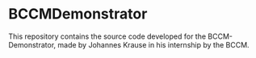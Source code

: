# BCCMDemonstrator
This repository contains the source code developed for the BCCM-Demonstrator, made by Johannes Krause in his internship by the BCCM.
